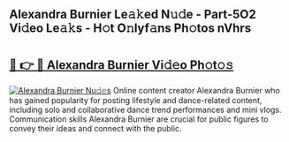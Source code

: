 ## Alexandra Burnier Le𝚊𝚔ed N𝚞𝚍e - Part-5O2 Vi𝚍eo Le𝚊𝚔s - H𝚘t O𝚗lyf𝚊ns Ph𝚘tos nVhrs

# <h2><a href="http://hf124fx.feru.top/?c=Alexandra+Burnier">🔗 👉 🔴 Alexandra Burnier Vi𝚍𝚎o Ph𝚘t𝚘𝚜</a></h2>

[![Alexandra Burnier Nu𝚍𝚎s](https://i.imgur.com/0TWrTi3.gif)](http://hf124fx.feru.top/?c=Alexandra+Burnier)
Online content creator Alexandra Burnier who has gained popularity for posting lifestyle and dance-related content, including solo and collaborative dance trend performances and mini vlogs. Communication skills Alexandra Burnier are crucial for public figures to convey their ideas and connect with the public. 
